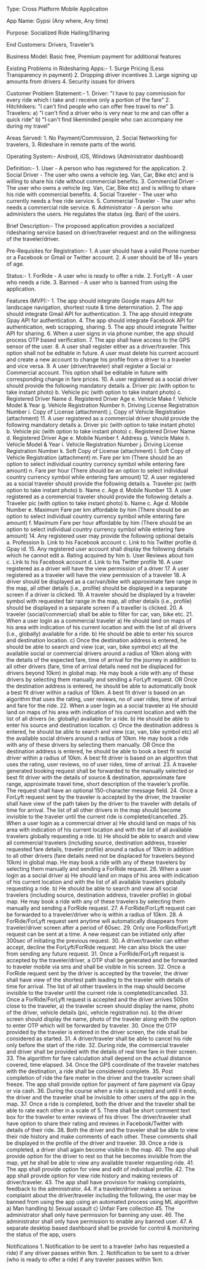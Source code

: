 Type: Cross Platform Mobile Application 

App Name:  Gypsi (Any where, Any time)

Purpose: Socialized Ride Hailing/Sharing 

End Customers: Drivers, Traveler’s

Business Model: Basic free, Premium payment for additional features

Existing Problems in Ridesharing Apps:-
    1. Surge Pricing (Less Transparency in payment)
    2. Dropping driver incentives
    3. Large signing up amounts from drivers
    4. Security issues for drivers

Customer Problem Statement:-
    1. Driver: "I have to pay commission for every ride which i take and i receive only a portion of the fare"
    2. Hitchhikers: "I can't find people who can offer free travel to me"
    3. Travelers: 
        a) "I can't find a driver who is very near to me and can offer a quick ride"
        b) "I can't find likeminded people who can accompany me during my travel"

Areas Served:
    1. No Payment/Commission, 
    2. Social Networking for travelers, 
    3. Rideshare in remote parts of the world.

Operating System:- Android, iOS, Windows (Administrator dashboard)

Definition:-
    1. User - A person who has registered for the application.
    2. Social Driver - The user who owns a vehicle (eg. Van, Car, Bike etc) and is willing to share his ride without commercial benefits.
    3. Commercial Driver - The user who owns a vehicle (eg. Van, Car, Bike etc) and is willing to share his ride with commercial benefits.
    4. Social Traveler - The user who currently needs a free ride service.
    5. Commercial Traveler - The user who needs a commercial ride service.
    6. Administrator - A person who administers the users. He regulates the status (eg. Ban) of the users.

Brief Description:-
The proposed application provides a socialized ridesharing service based on driver/traveler request and on the willingness of the traveler/driver. 

Pre-Requisites for Registration:-
    1. A user should have a valid Phone number or a Facebook or Gmail or Twitter account. 
    2. A user should be of 18+ years of age.

Status:-
    1. ForRide - A user who is ready to offer a ride.
    2. ForLyft - A user who needs a ride.
    3. Banned - A user who is banned from using the application.

Features (MVP):-
    1. The app should integrate Google maps API for landscape navigation, shortest route & time determination.
    2. The app should integrate Gmail API for authentication.
    3. The app should integrate Gpay API for authentication.
    4. The app should integrate Facebook API for authentication, web scrapping, sharing.
    5. The app should integrate Twitter API for sharing.
    6. When a user signs in via phone number, the app should process OTP based verification.
    7. The app shall have access to the GPS sensor of the user.
    8. A user shall register either as a driver/traveler. This option shall not be editable in future. A user must delete his current account and create a new account 
      to change his profile from a driver to a traveler and vice versa.
    9. A user (driver/traveler) shall register a Social or Commercial account. This option shall be editable in future with corresponding change in fare prices.
    10. A user registered as a social driver should provide the following mandatory details 
        a. Driver pic (with option to take instant photo)
        b. Vehicle pic (with option to take instant photo)
        c. Registered Driver Name
        d. Registered Driver Age
        e. Vehicle Make
        f. Vehicle Model & Year
        g. Vehicle Registration Number
        h. Driving License Registration Number
        i. Copy of License (attachment)
        j. Copy of Vehicle Registration (attachment)
    11. A user registered as a commercial driver should provide the following mandatory details 
        a. Driver pic (with option to take instant photo)
        b. Vehicle pic (with option to take instant photo)
        c. Registered Driver Name
        d. Registered Driver Age
        e. Mobile Number
        f. Address
        g. Vehicle Make
        h. Vehicle Model & Year
        i. Vehicle Registration Number
        j. Driving License Registration Number
        k. Soft Copy of License (attachment)
        l. Soft Copy of Vehicle Registration (attachment)
        m. Fare per km (There should be an option to select individual country currency symbol while entering fare amount)
        n. Fare per hour (There should be an option to select individual country currency symbol while entering fare amount)
    12. A user registered as a social traveler should provide the following details
        a. Traveler pic (with option to take instant photo)
        b. Name
        c. Age
        d. Mobile Number
    13. A user registered as a commercial traveler should provide the following details
        a. Traveler pic (with option to take instant photo)
        b. Name
        c. Age
        d. Mobile Number
        e. Maximum Fare per km affordable by him (There should be an option to select individual country currency symbol while entering fare amount)
        f. Maximum Fare per hour affordable by him (There should be an option to select individual country currency symbol while entering fare amount)
    14. Any registered user may provide the following optional details
        a. Profession
        b. Link to his Facebook account
        c. Link to his Twitter profile
        d. Gpay id.
    15. Any registered user account shall display the following details which he cannot edit
        a. Rating acquired by him
        b. User Reviews about him
        c. Link to his Facebook account
        d. Link to his Twitter profile
    16. A user registered as a driver will have the view permission of a driver
    17. A user registered as a traveler will have the view permission of a traveler
    18. A driver should be displayed as a car/van/bike with approximate fare range in the map, all other details (i.e., profile) should be displayed in a separate 
        screen if a driver is clicked.
    19. A traveler should be displayed by a traveler symbol with requested fair range in the map, all other details (i.e., profile) should be displayed in a separate 
       screen if a traveller is clicked.
    20. A traveler (social/commercial) shall be able to filter for car, van, bike etc.
    21. When a user login as a commercial traveler
      a) He should land on maps of his area with indication of his current location and with the list of all drivers (i.e., globally) available for a ride.
      b) He should be able to enter his source and destination location.
      c) Once the destination address is entered, he should be able to search and view (car, van, bike symbol etc) all the available social or commercial drivers 
         around a radius of 10km along with the details of the expected fare, time of arrival for the journey in addition to all other drivers (fare, time of arrival 
         details need not be displaced for drivers beyond 10km) in global map. He may book a ride with any of these drivers by selecting them manually and sending a 
         ForLyft request.
                                                                                    OR
        Once the destination address is entered, he should be able to automatically book a best fit driver within a radius of 10km. A best fit driver is based on an 
        algorithm that uses the rating, user reviews, no of user rides, time of arrival and fare for the ride.
    22. When a user login as a social traveler
      a) He should land on maps of his area with indication of his current location and with the list of all drivers (ie. globally) available for a ride.
      b) He should be able to enter his source and destination location.
      c) Once the destination address is entered, he should be able to search and view (car, van, bike symbol etc) all the available social drivers around a radius of 
      10km. He may book a ride with any of these drivers by selecting them manually.
                                                                                    OR
      Once the destination address is entered, he should be able to book a best fit social driver within a radius of 10km. A best fit driver is based on an algorithm that 
      uses the rating, user reviews, no of user rides, time of arrival.
    23. A traveler generated booking request shall be forwarded to the manually selected or best fit driver with the details of source & destination, approximate fare 
        range, approximate travel time, short description of the traveler’s profile. The request shall have an optional 150-character message field.
    24. Once a ForLyft request sent by the traveler is accepted by the driver, the traveler shall have view of the path taken by the driver to the traveler with details 
        of time for arrival. The list of all other drivers in the map should become invisible to the traveler until the current ride is completed/cancelled.
    25. When a user login as a commercial driver
      a) He should land on maps of his area with indication of his current location and with the list of all available travelers globally requesting a ride.
      b) He should be able to search and view all commercial travelers (including source, destination address, traveler requested fare details, traveler profile) around a radius of 10km in addition to all other drivers (fare details need not be displaced for travelers beyond 10km) in global map. He may book a ride with any of these travelers by selecting them manually and sending a ForRide request.
    26. When a user login as a social driver
      a) He should land on maps of his area with indication of his current location and with the list of all available travelers globally requesting a ride.
      b) He should be able to search and view all social travelers (including source, destination address, traveler profile) in global map. He may book a ride with any of these travelers by selecting them manually and sending a ForRide request.
    27. A ForRide/ForLyft request can be forwarded to a traveler/driver who is within a radius of 10km.
    28. A ForRide/ForLyft request sent anytime will automatically disappears from traveler/driver screen after a period of 60sec.
    29. Only one ForRide/ForLyft request can be sent at a time. A new request can be initiated only after 300sec of initiating the previous request.
    30. A driver/traveler can either accept, decline the ForLyft/ForRide request. He can also block the user from sending any future request. 
    31. Once a ForRide/ForLyft request is accepted by the traveler/driver, a OTP shall be generated and be forwarded to traveler mobile via sms and shall be visible 
        in his screen.
    32. Once a ForRide request sent by the driver is accepted by the traveler, the driver shall have view of the shortest path leading to the traveler with details 
        of time for arrival. The list of all other travelers in the map should become invisible to the traveler until the current ride is completed/cancelled.
    33. Once a ForRide/ForLyft request is accepted and the driver arrives 500m close to the traveler, 
        a) the traveler screen should display the name, photo of the driver, vehicle details (pic, vehicle registration no).
        b) the driver screen should display the name, photo of the traveler along with the option to enter OTP which will be forwarded by traveler.
    30. Once the OTP provided by the traveler is entered in the driver screen, the ride shall be considered as started.
    31. A driver/traveler shall be able to cancel his ride only before the start of the ride.
    32. During ride, the commercial traveler and driver shall be provided with the details of real time fare in their screen.
    33. The algorithm for fare calculation shall depend on the actual distance covered, time elapsed.
    34. Once the GPS coordinate of the traveler matches with the destination, a ride shall be considered complete.
    35. Post completion of ride the fare meter in the driver and the traveler screen shall freeze. The app shall provide option for payment of fare payment via Gpay or via cash.
    36. During the course when a ride is accepted and until it ends, the driver and the traveler shall be invisible to other users of the app in the map.
    37. Once a ride is completed, both the driver and the traveler shall be able to rate each other in a scale of 5. There shall be short comment text box for the traveler to enter reviews of his driver. The driver/traveler shall have option to share their rating and reviews in Facebook/Twitter with details of their ride.
    38. Both the driver and the traveler shall be able to view their ride history and make comments of each other. These comments shall be displayed in the profile of the driver and traveler.
    39. Once a ride is completed, a driver shall again become visible in the map.
    40. The app shall provide option for the driver to rest so that he becomes invisible from the map, yet he shall be able to view any available traveler requesting ride. 
    41. The app shall provide option for view and edit of individual profile.
    42. The app shall provide option for view ride history and making reviews of driver/traveler.
    43. The app shall have provision for making complaints, feedback to the administrator.
    44. If a traveler/driver makes a serious complaint about the driver/traveler including the following, the user may be banned from using the app using an automated process using ML algorithm
        a) Man handling
        b) Sexual assault
        c) Unfair Fare collection
    45. The administrator shall only have permission for banning any user.
    46. The administrator shall only have permission to enable any banned user.
    47. A separate desktop based dashboard shall be provide for control & monitoring the status of the app, users

Notifications
    1. Notification to be sent to a traveler (who has requested a ride) if any driver passes within 1km.
    2. Notification to be sent to a driver (who is ready to offer a ride) if any traveler passes within 1km.
